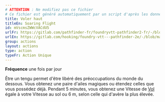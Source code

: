 ```yaml
---
# ATTENTION : Ne modifiez pas ce fichier
# Ce fichier est généré automatiquement par un script d'après les données du module Foundry VTT officiel et de sa traduction
title: Voler haut
titleEn: Soaring Flight
id: mVscmsZWWcVACdU5
urlFr: https://gitlab.com/pathfinder-fr/foundryvtt-pathfinder2-fr/-/blob/master/data/actions/mVscmsZWWcVACdU5.htm
urlEn: https://gitlab.com/hooking/foundry-vtt---pathfinder-2e/-/blob/master/packs/data/actions.db/soaring-flight.json
group: actions
layout: actions
type: action
typeFr: Action Unique
---
```

**Fréquence** une fois par jour

Être un tengu permet d'être libéré des préoccupations du monde du dessous. Vous obtenez une paire d'ailes magiques ou étendez celles que vous possédez déjà. Pendant 5 minutes, vous obtenez une Vitesse de [Vol](voler.md) égale à votre Vitesse au sol ou 6 m, selon celle qui d'avère la plus élevée.
